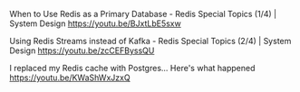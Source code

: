 
When to Use Redis as a Primary Database - Redis Special Topics (1/4) | System Design
https://youtu.be/BJxtLbE5sxw

Using Redis Streams instead of Kafka - Redis Special Topics (2/4) | System Design
https://youtu.be/zcCEFByssQU

I replaced my Redis cache with Postgres... Here's what happened
https://youtu.be/KWaShWxJzxQ
